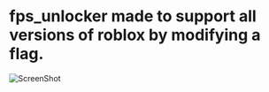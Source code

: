 # fps_unlocker made to support all versions of roblox by modifying a flag.

![ScreenShot](https://github.com/Scr-eam/fps_unlocker/assets/59750253/2ec9cd11-8b9a-4de3-9f86-2dd0bf8efd7e)
